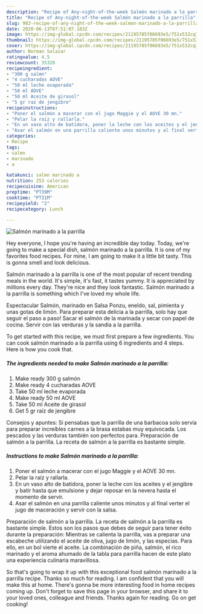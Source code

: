 ```yaml
---
description: "Recipe of Any-night-of-the-week Salmón marinado a la parrilla"
title: "Recipe of Any-night-of-the-week Salmón marinado a la parrilla"
slug: 983-recipe-of-any-night-of-the-week-salmon-marinado-a-la-parrilla
date: 2020-06-13T07:51:07.183Z
image: https://img-global.cpcdn.com/recipes/21195785f06693e5/751x532cq70/salmon-marinado-a-la-parrilla-foto-principal.jpg
thumbnail: https://img-global.cpcdn.com/recipes/21195785f06693e5/751x532cq70/salmon-marinado-a-la-parrilla-foto-principal.jpg
cover: https://img-global.cpcdn.com/recipes/21195785f06693e5/751x532cq70/salmon-marinado-a-la-parrilla-foto-principal.jpg
author: Norman Salazar
ratingvalue: 4.5
reviewcount: 35320
recipeingredient:
- "300 g salmn"
- "4 cucharadas AOVE"
- "50 ml leche evaporada"
- "50 ml AOVE"
- "50 ml Aceite de girasol"
- "5 gr raz de jengibre"
recipeinstructions:
- "Poner el salmón a macerar con el jugo Maggie y el AOVE 30 mn."
- "Pelar la raíz y rallarla."
- "En un vaso alto de batidora, poner la leche con los aceites y el jengibre y batir hasta que emulsione y dejar reposar en la nevera hasta el momento de servir."
- "Asar el salmón en una parrilla caliente unos minutos y al final verter el jugo de maceración y servir con la salsa."
categories:
- Recipe
tags:
- salmn
- marinado
- a

katakunci: salmn marinado a 
nutrition: 253 calories
recipecuisine: American
preptime: "PT39M"
cooktime: "PT31M"
recipeyield: "2"
recipecategory: Lunch

---
```



![Salmón marinado a la parrilla](https://img-global.cpcdn.com/recipes/21195785f06693e5/751x532cq70/salmon-marinado-a-la-parrilla-foto-principal.jpg)

Hey everyone, I hope you're having an incredible day today. Today, we're going to make a special dish, salmón marinado a la parrilla. It is one of my favorites food recipes. For mine, I am going to make it a little bit tasty. This is gonna smell and look delicious.

Salmón marinado a la parrilla is one of the most popular of recent trending meals in the world. It's simple, it's fast, it tastes yummy. It is appreciated by millions every day. They're nice and they look fantastic. Salmón marinado a la parrilla is something which I've loved my whole life.

Espectacular Salmón, marinado en Salsa Ponzu, eneldo, sal, pimienta y unas gotas de limón. Para preparar esta delicia a la parrilla, solo hay que seguir el paso a paso! Sacar el salmón de la marinada y secar con papel de cocina. Servir con las verduras y la sandía a la parrilla.


To get started with this recipe, we must first prepare a few ingredients. You can cook salmón marinado a la parrilla using 6 ingredients and 4 steps. Here is how you cook that.

<!--inarticleads1-->

##### The ingredients needed to make Salmón marinado a la parrilla:

1. Make ready 300 g salmón
1. Make ready 4 cucharadas AOVE
1. Take 50 ml leche evaporada
1. Make ready 50 ml AOVE
1. Take 50 ml Aceite de girasol
1. Get 5 gr raíz de jengibre


Consejos y apuntes: Si pensabas que la parrilla de una barbacoa solo servía para preparar increíbles carnes a la brasa estabas muy equivocada. Los pescados y las verduras también son perfectos para. Preparación de salmón a la parrilla. La receta de salmón a la parrilla es bastante simple. 

<!--inarticleads2-->

##### Instructions to make Salmón marinado a la parrilla:

1. Poner el salmón a macerar con el jugo Maggie y el AOVE 30 mn.
1. Pelar la raíz y rallarla.
1. En un vaso alto de batidora, poner la leche con los aceites y el jengibre y batir hasta que emulsione y dejar reposar en la nevera hasta el momento de servir.
1. Asar el salmón en una parrilla caliente unos minutos y al final verter el jugo de maceración y servir con la salsa.


Preparación de salmón a la parrilla. La receta de salmón a la parrilla es bastante simple. Estos son los pasos que debes de seguir para tener éxito durante la preparación: Mientras se calienta la parrilla, vas a preparar una escabeche utilizando el aceite de oliva, jugo de limón, y las especias. Para ello, en un bol vierte el aceite. La combinación de piña, salmón, el rico marinado y el aroma ahumado de la tabla para parrilla hacen de este plato una experiencia culinaria maravillosa. 

So that's going to wrap it up with this exceptional food salmón marinado a la parrilla recipe. Thanks so much for reading. I am confident that you will make this at home. There's gonna be more interesting food in home recipes coming up. Don't forget to save this page in your browser, and share it to your loved ones, colleague and friends. Thanks again for reading. Go on get cooking!
